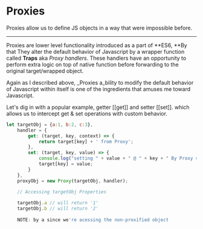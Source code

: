 # Proxies

Proxies allow us to define JS objects in a way that were impossible before.

---

Proxies are lower level functionality introduced as a part of **ES6, **By that They alter the default behavior of Javascript by a wrapper function called **Traps** aka _Proxy handlers_. These handlers have an opportunity to perform extra logic on top of native function before forwarding to the original target/wrapped object.

Again as I described above, \_Proxies a\_bility to modify the default behavior of Javascript within itself is one of the ingredients that amuses me toward Javascript.

Let's dig in with a popular example, getter \[\[get\]\] and setter \[\[set\]\]. which allows us to intercept get & set operations with custom behavior.

```js
let targetObj = {a:1, b:2, c:3},
    handler = {
        get: (target, key, context) => {
            return target[key] + ' from Proxy';
        },
        set: (target, key, value) => {
            console.log("setting " + value + " @ " + key + " By Proxy set handler");
            target[key] = value;
        }        
    },
    proxyObj = new Proxy(targetObj, handler);

    // Accessing targetObj Properties 
    
    targetObj.a // will return '1' 
    targetObj.b // will return '2'
    
    NOTE: by a since we're acessing the non-proxified object
```



